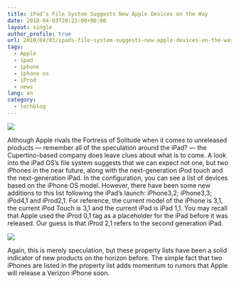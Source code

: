 ```yaml
---
title: iPad’s File System Suggests New Apple Devices on the Way
date: 2010-04-03T20:23:00+00:00
layout: single
author_profile: true
url: 2010/04/03/ipads-file-system-suggests-new-apple-devices-on-the-way/
tags:
  - Apple
  - ipad
  - iphone
  - iphone os
  - iProd
  - news
lang: en
category: 
  - techblog
---
```

[![](http://3.bp.blogspot.com/_vaUVXcmC3OI/S7ecMstFPyI/AAAAAAAABe0/ZymRZlQdUiU/s1600/iphone2.jpg)](http://3.bp.blogspot.com/_vaUVXcmC3OI/S7ecMstFPyI/AAAAAAAABe0/ZymRZlQdUiU/s1600-h/iphone2.jpg)

Although Apple rivals the Fortress of Solitude when it comes to unreleased products — remember all of the speculation around the iPad? — the Cupertino-based company does leave clues about what is to come. A look into the iPad OS’s file system suggests that we can expect not one, but two iPhones in the near future, along with the next-generation iPod touch and the next-generation iPad. In the configuration, you can see a list of devices based on the iPhone OS model. However, there have been some new additions to this list following the iPad’s launch: iPhone3,2; iPhone3,3; iPod4,1 and iProd2,1. For reference, the current model of the iPhone is 3,1, the current iPod Touch is 3,1 and the current iPad is iPad 1,1. You may recall that Apple used the iProd 0,1 tag as a placeholder for the iPad before it was released. Our guess is that iProd 2,1 refers to the second generation iPad.

[![](http://4.bp.blogspot.com/_vaUVXcmC3OI/S7ecYlsg8SI/AAAAAAAABe4/cLV-tprCBaE/s320/ipad-config.jpg)](http://4.bp.blogspot.com/_vaUVXcmC3OI/S7ecYlsg8SI/AAAAAAAABe4/cLV-tprCBaE/s1600-h/ipad-config.jpg)

Again, this is merely speculation, but these property lists have been a solid indicator of new products on the horizon before. The simple fact that two iPhones are listed in the property list adds momentum to rumors that Apple will release a Verizon iPhone soon.